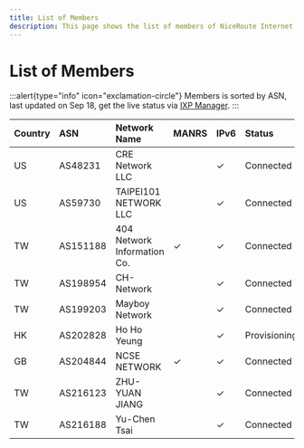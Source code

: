 ```yaml
---
title: List of Members
description: This page shows the list of members of NiceRoute Internet Exchange.
---
```


# List of Members

:::alert{type="info" icon="exclamation-circle"}
Members is sorted by ASN, last updated on Sep 18, get the live status via [IXP Manager](https://ixpm.nrix.org).
:::

| **Country** | **ASN**   | **Network Name**            | **MANRS** | **IPv6** | **Status**      | **Join Date** |
|:------------|:----------|:----------------------------|:----------|:---------|:----------------|:--------------|
| US          | AS48231   | CRE Network LLC             |           | ✓        | Connected       | 2023-10-13    |
| US          | AS59730   | TAIPEI101 NETWORK LLC       |           | ✓        | Connected       | 2023-10-15    |
| TW          | AS151188  | 404 Network Information Co. | ✓         | ✓        | Connected       | 2023-10-13    |
| TW          | AS198954  | CH-Network                  |           | ✓        | Connected       | 2023-10-14    |
| TW          | AS199203  | Mayboy Network              |           | ✓        | Connected       | 2023-10-13    |
| HK          | AS202828  | Ho Ho Yeung                 |           | ✓        | Provisioning    | 2023-10-16    |
| GB          | AS204844  | NCSE NETWORK                | ✓         | ✓        | Connected       | 2023-10-13    |
| TW          | AS216123  | ZHU-YUAN JIANG              |           | ✓        | Connected       | 2023-10-19    |
| TW          | AS216188  | Yu-Chen Tsai                |           | ✓        | Connected       | 2023-10-21    |


